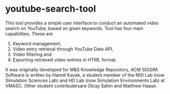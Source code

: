 youtube-search-tool
===================

This tool provides a simple user interface to conduct an automated video search on YouTube, based on given keywords. 
Tool has four main capabilities. These are 
1) Keyword management, 
2) Video entry retrieval through YouTube Data API, 
3) Video filtering and 
4) Exporting retrieved video entries in HTML format.

It was originally developed for M&S Knowledge Repository, ACM SIGSIM. 
Software is written by Hamdi Kavak, a student member of the MSI Lab (now Simulation Sciences Lab) and HD Lab (now Simulation Environments Lab) at VMASC. 
Other student contributersare  Olcay Sahin and Matthew Haase.
